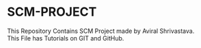 # SCM-PROJECT
This Repository Contains SCM Project made by Aviral Shrivastava.
<br>
This File has Tutorials on GIT and GitHub.
